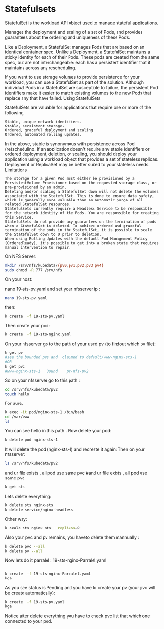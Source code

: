 # Statefulsets
StatefulSet is the workload API object used to manage stateful applications.

Manages the deployment and scaling of a set of Pods, and provides guarantees about the ordering and uniqueness of these Pods.

Like a Deployment, a StatefulSet manages Pods that are based on an identical container spec. Unlike a Deployment, a StatefulSet maintains a sticky identity for each of their Pods. These pods are created from the same spec, but are not interchangeable: each has a persistent identifier that it maintains across any rescheduling.

If you want to use storage volumes to provide persistence for your workload, you can use a StatefulSet as part of the solution. Although individual Pods in a StatefulSet are susceptible to failure, the persistent Pod identifiers make it easier to match existing volumes to the new Pods that replace any that have failed.
Using StatefulSets

StatefulSets are valuable for applications that require one or more of the following.

    Stable, unique network identifiers.
    Stable, persistent storage.
    Ordered, graceful deployment and scaling.
    Ordered, automated rolling updates.

In the above, stable is synonymous with persistence across Pod (re)scheduling. If an application doesn't require any stable identifiers or ordered deployment, deletion, or scaling, you should deploy your application using a workload object that provides a set of stateless replicas. Deployment or ReplicaSet may be better suited to your stateless needs.
Limitations

    The storage for a given Pod must either be provisioned by a PersistentVolume Provisioner based on the requested storage class, or pre-provisioned by an admin.
    Deleting and/or scaling a StatefulSet down will not delete the volumes associated with the StatefulSet. This is done to ensure data safety, which is generally more valuable than an automatic purge of all related StatefulSet resources.
    StatefulSets currently require a Headless Service to be responsible for the network identity of the Pods. You are responsible for creating this Service.
    StatefulSets do not provide any guarantees on the termination of pods when a StatefulSet is deleted. To achieve ordered and graceful termination of the pods in the StatefulSet, it is possible to scale the StatefulSet down to 0 prior to deletion.
    When using Rolling Updates with the default Pod Management Policy (OrderedReady), it's possible to get into a broken state that requires manual intervention to repair.
On NFS Server:
```bash
mkdir /srv/nfs/kubedata/{pv0,pv1,pv2,pv3,pv4}
sudo chmod -R 777 /srv/nfs
```
On your host:

nano 19-sts-pv.yaml and set your nfsserver ip :
```bash
nano 19-sts-pv.yaml
```
then:
```bash
k create  -f 19-sts-pv.yaml
```
Then create your pod:
```bash
k create  -f 19-sts-nginx.yaml
```
On your nfsserver go to the path of your used pv (to  findout which pv file):
```bash
k get pv 
#see the bounded pvs and  claimed to default/www-nginx-sts-1  
#OR
k get pvc 
#www-nginx-sts-1   Bound    pv-nfs-pv2 
```
So on your nfsserver go to this path :
```bash
cd /srv/nfs/kubedata/pv2
touch hello
```
For sure:
```bash
k exec -it pod/nginx-sts-1 /bin/bash
cd /var/www
ls 
```
You can see hello in this path .
Now delete your pod:
```bash
k delete pod nginx-sts-1
```
It will delete the pod (nginx-sts-1) and recreate it again:
Then on your nfsserver:
```bash
ls /srv/nfs/kubedata/pv2
```
and ur file exists , all pod use same pvc 
#and ur file exists , all pod use same pvc 
```bash
k get sts
```

Lets delete everything:
```bash
k delete sts nginx-sts
k delete service/nginx-headless
```
Other way:
```bash
k scale sts nginx-sts --replicas=0
```
Also your pvc and pv remains, you haveto delete them mannually :
```bash
k delete pvc --all
k delete pv --all
```
Now lets do it parralel :
19-sts-nginx-Parralel.yaml
```bash

k create  -f 19-sts-nginx-Parralel.yaml
kga
```
As you see status is Pending and you have to create your pv (your pvc will be create automatically):
```bash
k create  -f 19-sts-pv.yaml
kga
```
Notice after delete everything you have to check pvc list that which one connected to your pod.
